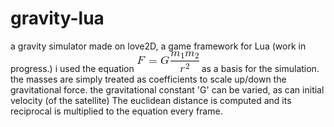 # gravity-lua

a gravity simulator made on love2D, a game framework for Lua (work in progress.) i used the equation ![](grav_eq.gif) as a basis for the simulation. the masses are simply treated as coefficients to scale up/down the gravitational force. the gravitational constant 'G' can be varied, as can initial velocity (of the satellite) The euclidean distance is computed and its reciprocal is multiplied to the equation every frame. 
